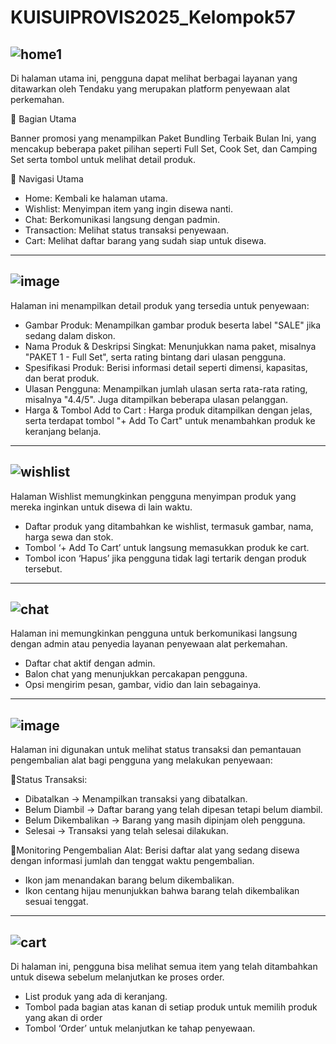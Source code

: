 # KUISUIPROVIS2025_Kelompok57

![home1](https://github.com/user-attachments/assets/ce0e6f74-c285-4412-89bf-95ddefc2eb76)
---
Di halaman utama ini, pengguna dapat melihat berbagai layanan yang ditawarkan oleh Tendaku yang merupakan platform penyewaan alat perkemahan.

🔹 Bagian Utama

Banner promosi yang menampilkan Paket Bundling Terbaik Bulan Ini, yang mencakup beberapa paket pilihan seperti Full Set, Cook Set, dan Camping Set serta tombol untuk melihat detail produk.

🔹 Navigasi Utama

- Home: Kembali ke halaman utama.
- Wishlist: Menyimpan item yang ingin disewa nanti.
- Chat: Berkomunikasi langsung dengan padmin.
- Transaction: Melihat status transaksi penyewaan.
- Cart: Melihat daftar barang yang sudah siap untuk disewa.

---
![image](https://github.com/user-attachments/assets/e5ce47a7-c0eb-4ddd-b7ea-0a769380bc38)
---
Halaman ini menampilkan detail produk yang tersedia untuk penyewaan:
- Gambar Produk: Menampilkan gambar produk beserta label "SALE" jika sedang dalam diskon.
- Nama Produk & Deskripsi Singkat: Menunjukkan nama paket, misalnya "PAKET 1 - Full Set", serta rating bintang dari ulasan pengguna.
- Spesifikasi Produk: Berisi informasi detail seperti dimensi, kapasitas, dan berat produk.
- Ulasan Pengguna: Menampilkan jumlah ulasan serta rata-rata rating, misalnya "4.4/5". Juga ditampilkan beberapa ulasan pelanggan.
- Harga & Tombol Add to Cart : Harga produk ditampilkan dengan jelas, serta terdapat tombol "+ Add To Cart" untuk menambahkan produk ke keranjang belanja.

---
![wishlist](https://github.com/user-attachments/assets/2a2788ec-e527-46a0-93b5-ac5a47e99eee)
---
Halaman Wishlist memungkinkan pengguna menyimpan produk yang mereka inginkan untuk disewa di lain waktu.
- Daftar produk yang ditambahkan ke wishlist, termasuk gambar, nama, harga sewa dan stok.
- Tombol ‘+ Add To Cart’ untuk langsung memasukkan produk ke cart.
- Tombol icon ‘Hapus’ jika pengguna tidak lagi tertarik dengan produk tersebut.

----
![chat](https://github.com/user-attachments/assets/87023924-d905-488c-82d0-b5e8e76691c2)
---
Halaman ini memungkinkan pengguna untuk berkomunikasi langsung dengan admin atau penyedia layanan penyewaan alat perkemahan.
- Daftar chat aktif dengan admin.
- Balon chat yang menunjukkan percakapan pengguna.
- Opsi mengirim pesan, gambar, vidio dan lain sebagainya.

---
![image](https://github.com/user-attachments/assets/d4e3c65c-c440-4ced-8bba-73138cd05a9b)
---
Halaman ini digunakan untuk melihat status transaksi dan pemantauan pengembalian alat bagi pengguna yang melakukan penyewaan:

🔹Status Transaksi:
- Dibatalkan → Menampilkan transaksi yang dibatalkan.
- Belum Diambil → Daftar barang yang telah dipesan tetapi belum diambil.
- Belum Dikembalikan → Barang yang masih dipinjam oleh pengguna.
- Selesai → Transaksi yang telah selesai dilakukan.

🔹Monitoring Pengembalian Alat: Berisi daftar alat yang sedang disewa dengan informasi jumlah dan tenggat waktu pengembalian.
- Ikon jam menandakan barang belum dikembalikan.
- Ikon centang hijau menunjukkan bahwa barang telah dikembalikan sesuai tenggat.
  
---
![cart](https://github.com/user-attachments/assets/91a66fef-091f-4580-832b-efcc07b2ecc1)
---
Di halaman ini, pengguna bisa melihat semua item yang telah ditambahkan untuk disewa sebelum melanjutkan ke proses order.
- List produk yang ada di keranjang.
- Tombol pada bagian atas kanan di setiap produk untuk memilih produk yang akan di order
- Tombol ‘Order’ untuk melanjutkan ke tahap penyewaan.

